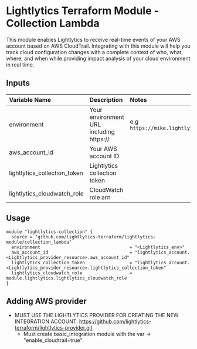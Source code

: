 Lightlytics Terraform Module - Collection Lambda
===========
This module enables Lightlytics to receive real-time events of your AWS account based on AWS CloudTrail.
Integrating with this module will help you track cloud configuration changes with a complete context of who, what, where, and when
while providing impact analysis of your cloud environment in real time.


Inputs
------
| Variable Name                     | Description                             | Notes                                                                        | Type     | Required? | Default |
| :-------------------------------- | :-------------------------------------  | :----------------------------------------------------------------------------|:---------|:--------- |:--------|
| environment                       | Your environment URL including https:// | e.g `https://mike.lightlytics.com`                                           | `string` | Yes       | `null`  |
| aws_account_id                    | Your AWS account ID                     |                                                                              | `string` | Yes       | `null`  |
| lightlytics_collection_token      | Lightlytics collection token            |                                                                              | `string` | Yes       | `null`  |
| lightlytics_cloudwatch_role       | CloudWatch role arn                     |                                                                              | `string` | Yes       | `null`  |






Usage
-----

```hcl
module "lightlytics-collection" {
  source = "github.com/lightlytics-terraform/lightlytics-module/collection_lambda"
  environment                                  = "<Lightlytics_env>"
  aws_account_id                               = "lightlytics_account.<Lightlytics_provider_resource>.aws_account_id"
  lightlytics_collection_token                 = "lightlytics_account.<Lightlytics_provider_resource>.lightlytics_collection_token"
  lightlytics_cloudwatch_role                  = module.lightlytics.lightlytics_cloudwatch_role
}
```


Adding AWS provider
-----

- MUST USE THE LIGHTLYTICS PROVIDER FOR CREATING THE NEW INTEGRATION ACCOUNT:
  https://github.com/lightlytics-terraform/lightlytics-provider.git
  - Must create basic_integration module with the var -> "enable_cloudtrail=true"
